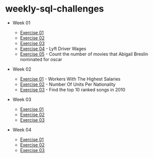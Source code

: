 # weekly-sql-challenges
- Week 01
    - [Exercise 01](https://pgexercises.com/questions/basic/where.html)
    - [Exercise 02](https://pgexercises.com/questions/basic/where3.html)
    - [Exercise 03](https://pgexercises.com/questions/basic/where4.html)
    - [Exercise 04](https://platform.stratascratch.com/coding/10003-lyft-driver-wages?code_type=1) - Lyft Driver Wages
    - [Exercise 05](https://platform.stratascratch.com/coding/10128-count-the-number-of-movies-that-abigail-breslin-nominated-for-oscar?code_type=1) - Count the number of movies that Abigail Breslin nominated for oscar

- Week 02
    - [Exercise 01](https://platform.stratascratch.com/coding/10353-workers-with-the-highest-salaries?code_type=1) - Workers With The Highest Salaries
    - [Exercise 02](https://platform.stratascratch.com/coding/10156-number-of-units-per-nationality?code_type=1) - Number Of Units Per Nationality
    - [Exercise 03](https://platform.stratascratch.com/coding/9650-find-the-top-10-ranked-songs-in-2010?code_type=1) - Find the top 10 ranked songs in 2010

- Week 03
    - [Exercise 01](https://platform.stratascratch.com/coding/10183-total-cost-of-orders?code_type=1)
    - [Exercise 02](https://platform.stratascratch.com/coding/10315-cities-with-the-most-expensive-homes?code_type=1)
    - [Exercise 03](https://platform.stratascratch.com/coding/10166-reviews-of-hotel-arena?code_type=1)

- Week 04
    - [Exercise 01](https://pgexercises.com/questions/basic/classify.html)
    - [Exercise 02](https://pgexercises.com/questions/basic/date.html)
    - [Exercise 03](https://pgexercises.com/questions/joins/simplejoin.html)